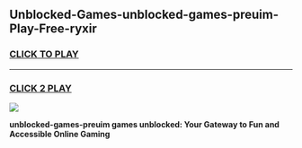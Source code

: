 
## Unblocked-Games-unblocked-games-preuim-Play-Free-ryxir
<h3>
<a href="https://premium76.site?title=unblocked-games-preuim&ref=17A">CLICK TO PLAY</a></h3>
<hr>

<h3>
<a href="https://premium76.site?title=unblocked-games-preuim&ref=17A">CLICK 2 PLAY</a>
  
</h3>

<a href="https://premium76.site?title=unblocked-games-preuim&ref=17A"><img src="https://clearcache.store/games.png"></a>


**unblocked-games-preuim games unblocked: Your Gateway to Fun and Accessible Online Gaming**
